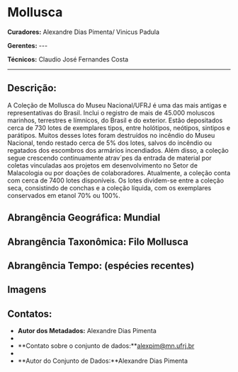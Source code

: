 # Mollusca

**Curadores:** Alexandre Dias Pimenta/ Vinicus Padula

**Gerentes:** ---

**Técnicos:** Claudio José Fernandes Costa

---

## Descrição:

A Coleção de Mollusca do Museu Nacional/UFRJ é uma das mais antigas e representativas do Brasil. Inclui o registro de mais de 45.000 moluscos marinhos, terrestres e límnicos, do Brasil e do exterior. Estão depositados cerca de 730 lotes de exemplares tipos, entre holótipos, neótipos, sintipos e parátipos.
Muitos desses lotes foram destruídos no incêndio do Museu Nacional, tendo restado cerca de 5% dos lotes, salvos do incêndio ou regatados dos escombros dos armários incendiados. Além disso, a coleção segue crescendo continuamente atrav´pes da entrada de material por coletas vinculadas aos projetos em desenvolvimento no Setor de Malacologia ou por doações de colaboradores.
Atualmente, a coleção conta com cerca de 7400 lotes disponíveis. Os lotes dividem-se entre a coleção seca, consistindo de conchas e a coleção líquida, com os exemplares conservados em etanol 70% ou 100%. 

## Abrangência Geográfica: Mundial

## Abrangência Taxonômica: Filo Mollusca

## Abrangência Tempo: (espécies recentes)

## Imagens

## Contatos:

* **Autor dos Metadados:** Alexandre Dias Pimenta
* 
* **Contato sobre o conjunto de dados:**alexpim@mn.ufrj.br
* 
* **Autor do Conjunto de Dados:**Alexandre Dias Pimenta
